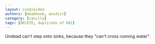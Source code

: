 ```yaml
---
layout: singleidea
authors: [deadnoob, aosdict]
category: [vanilla]
tags: [DELETE, duplicate of 661]
---
```

Undead can't step onto sinks, because they "can't cross running water".
